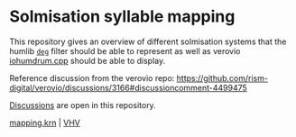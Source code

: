 # Solmisation syllable mapping

This repository gives an overview of different solmisation systems that the
humlib [`deg`](https://doc.verovio.humdrum.org/filter/deg/) filter should be
able to represent as well as verovio
[iohumdrum.cpp](https://github.com/rism-digital/verovio/blob/5260bd2dd16beaf6d71a6ca3c2a44482ebbf9ed7/src/iohumdrum.cpp#L9077-L9149)
should be able to display.

Reference discussion from the verovio repo: https://github.com/rism-digital/verovio/discussions/3166#discussioncomment-4499475

[Discussions](https://github.com/WolfgangDrescher/solmisation-syllable-mapping/discussions)
are open in this repository.

[mapping.krn](mapping.krn) | [VHV](https://verovio.humdrum.org/?file=https://raw.githubusercontent.com/WolfgangDrescher/solmisation-syllable-mapping/master/mapping.krn)
